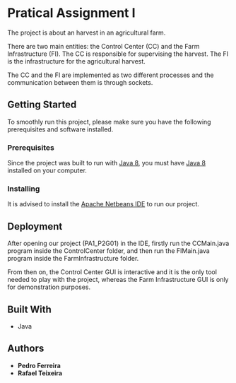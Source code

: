 # Pratical Assignment I

The project is about an harvest in an agricultural farm.

There are two main entities: the Control Center (CC) and the Farm Infrastructure (FI). The CC is responsible for supervising the harvest. The FI is the
infrastructure for the agricultural harvest.

The CC and the FI are implemented as two different processes and the communication between them is through sockets.

## Getting Started

To smoothly run this project, please make sure you have the following prerequisites and software installed.

### Prerequisites

Since the project was built to run with [Java 8](https://www.oracle.com/java/technologies/javase-jre8-downloads.html), you must have [Java 8](https://www.oracle.com/java/technologies/javase-jre8-downloads.html) installed on your computer.

### Installing

It is advised to install the [Apache Netbeans IDE](https://netbeans.apache.org/download/index.html) to run our project.

## Deployment

After opening our project (PA1_P2G01) in the IDE, firstly run the CCMain.java program inside the ControlCenter folder, and then run the FIMain.java program inside the FarmInfrastructure folder.

From then on, the Control Center GUI is interactive and it is the only tool needed to play with the project, whereas the Farm Infrastructure GUI is only for demonstration purposes. 

## Built With

* Java

## Authors

* **Pedro Ferreira**
* **Rafael Teixeira**
